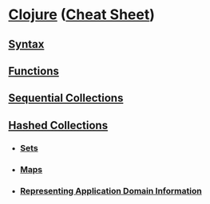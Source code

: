 # <a href="./README.md">Clojure</a> (<a href="https://clojure.org/api/cheatsheet">Cheat Sheet</a>)

## <a href="./Syntax.md">Syntax</a>

## <a href="./Functions.md">Functions</a>

## <a href="./Sequential_Collections.md">Sequential Collections</a>

## <a href="./Hashed_Collections.md">Hashed Collections</a>

- ### <a href="./Hashed_Collections-Sets.md">Sets</a>
- ### <a href="./Hashed_Collections-Maps.md">Maps</a>
- ### <a href="./Hashed_Collections-Representing_Application_Domain_Information.md">Representing Application Domain Information</a>
